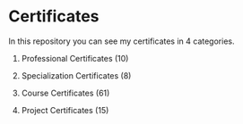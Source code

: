 # Certificates

In this repository you can see my certificates in 4 categories.

1. Professional Certificates (10)

2. Specialization Certificates (8)

3. Course Certificates (61)

4. Project Certificates (15)